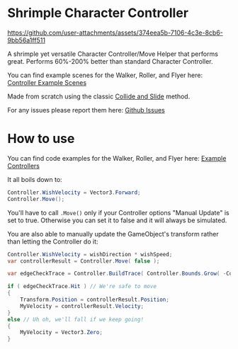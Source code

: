 # Shrimple Character Controller

https://github.com/user-attachments/assets/374eea5b-7106-4c3e-8cb6-9bb56a1ff511

A shrimple yet versatile Character Controller/Move Helper that performs great.
Performs 60%-200% better than standard Character Controller.


You can find example scenes for the Walker, Roller, and Flyer here: [Controller Example Scenes](https://github.com/Small-Fish-Dev/shrimple_character_controller/tree/main/Assets/scenes)

Made from scratch using the classic [Collide and Slide](https://www.peroxide.dk/papers/collision/collision.pdf) method.

For any issues please report them here: [Github Issues](https://github.com/Small-Fish-Dev/shrimple_character_controller/issues)

# How to use
You can find code examples for the Walker, Roller, and Flyer here: [Example Controllers](https://github.com/Small-Fish-Dev/shrimple_character_controller/tree/main/code/Examples)

It all boils down to:

```csharp
Controller.WishVelocity = Vector3.Forward;
Controller.Move();
```

You'll have to call `.Move()` only if your Controller options "Manual Update" is set to true. Otherwise you can set it to false and it will always be simulated.

You are also able to manually update the GameObject's transform rather than letting the Controller do it:
```csharp
Controller.WishVelocity = wishDirection * wishSpeed;
var controllerResult = Controller.Move( false );

var edgeCheckTrace = Controller.BuildTrace( Controller.Bounds.Grow( -Controller.SkinWidth ), controllerResult.Position, controllerResult.Position + Vector3.Down 10f );

if ( edgeCheckTrace.Hit ) // We're safe to move
{
    Transform.Position = controllerResult.Position;
    MyVelocity = controllerResult.Velocity;
}
else // Uh oh, we'll fall if we keep going!
{
    MyVelocity = Vector3.Zero;
}
```
